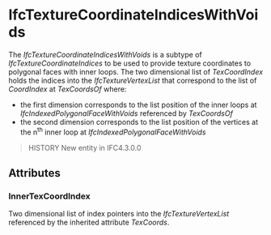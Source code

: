 # IfcTextureCoordinateIndicesWithVoids

The _IfcTextureCoordinateIndicesWithVoids_ is a subtype of _IfcTextureCoordinateIndices_ to be used to provide texture coordinates to polygonal faces with inner loops. The two dimensional list of _TexCoordIndex_ holds the indices into the _IfcTextureVertexList_ that correspond to the list of _CoordIndex_ at _TexCoordsOf_ where:

* the first dimension corresponds to the list position of the inner loops at _IfcIndexedPolygonalFaceWithVoids_ referenced by _TexCoordsOf_
* the second dimension corresponds to the list position of the vertices at the n<sup>th</sup> inner loop at _IfcIndexedPolygonalFaceWithVoids_
<!-- end of short definition -->

> HISTORY New entity in IFC4.3.0.0

## Attributes

### InnerTexCoordIndex
Two dimensional list of index pointers into the _IfcTextureVertexList_ referenced by the inherited attribute _TexCoords_.
